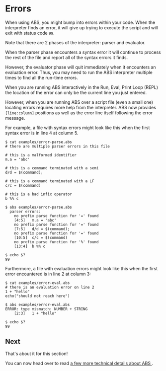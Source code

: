# Errors

When using ABS, you might bump into errors within your code. When the interpreter finds an error, it will give up trying to execute the script and will exit with status code `99`.

Note that there are 2 phases of the interpreter: parser and evaluator.

When the parser phase encounters a syntax error it will continue to process the rest of the file and report all of the syntax errors it finds. 

However, the evaluator phase will quit immediately when it encounters an evaluation error. Thus, you may need to run the ABS interpreter multiple times to find all the run-time errors.

When you are running ABS interactively in the Run, Eval, Print Loop (REPL) the location of the error can only be the current line you just entered.

However, when you are running ABS over a script file (even a small one) locating errors requires more help from the interpreter. ABS now provides `[line:column]` positions as well as the error line itself following the error message.

For example, a file with syntax errors might look like this when the first syntax error is in line 4 at column 5.
```
$ cat examples/error-parse.abs
# there are multiple parser errors in this file

# this is a malformed identifier
m.a = 'abc'

# this is a command terminated with a semi
d/d = $(command);

# this is a command terminated with a LF
c/c = $(command)

# this is a bad infix operator
b %% c

$ abs examples/error-parse.abs
  parser errors:
	no prefix parse function for '=' found
	[4:5]	m.a = 'abc'
	no prefix parse function for '=' found
	[7:5]	d/d = $(command);
	no prefix parse function for '=' found
	[10:5]	c/c = $(command)
	no prefix parse function for '%' found
	[13:4]	b %% c

$ echo $?
99
```
Furthermore, a file with evaluation errors might look like this when the first error encountered is in line 2 at column 3:
```
$ cat examples/error-eval.abs
# there is an evaluation error on line 2
1 + "hello"
echo("should not reach here")

$ abs examples/error-eval.abs
ERROR: type mismatch: NUMBER + STRING
	[2:3]	1 + "hello"

$ echo $?
99
```

## Next

That's about it for this section!

You can now head over to read [a few more technical details about ABS ](/misc/technical-details).